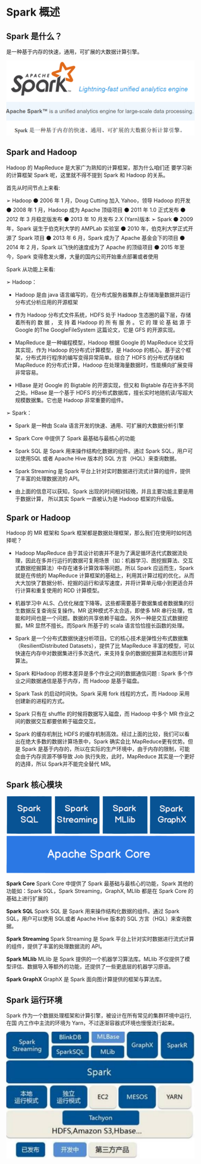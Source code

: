# Spark 概述

## Spark 是什么？

是一种基于内存的快速，通用，可扩展的大数据计算引擎。

![image-20211106122429756](Images/image-20211106122429756.png)





## Spark and Hadoop

Hadoop 的 MapReduce 是大家广为熟知的计算框架，那为什么咱们还 要学习新的计算框架 Spark 呢，这里就不得不提到 Spark 和 Hadoop 的关系。


首先从时间节点上来看:

➢ Hadoop
⚫ 2006 年 1 月，Doug Cutting 加入 Yahoo，领导 Hadoop 的开发
⚫ 2008 年 1 月，Hadoop 成为 Apache 顶级项目
⚫ 2011 年 1.0 正式发布
⚫ 2012 年 3 月稳定版发布
⚫ 2013 年 10 月发布 2.X (Yarn)版本
➢ Spark
⚫ 2009 年，Spark 诞生于伯克利大学的 AMPLab 实验室
⚫ 2010 年，伯克利大学正式开源了 Spark 项目
⚫ 2013 年 6 月，Spark 成为了 Apache 基金会下的项目
⚫ 2014 年 2 月，Spark 以飞快的速度成为了 Apache 的顶级项目
⚫ 2015 年至今，Spark 变得愈发火爆，大量的国内公司开始重点部署或者使用 



Spark
从功能上来看:

➢ Hadoop：

- Hadoop 是由 java 语言编写的，在分布式服务器集群上存储海量数据并运行分布式分析应用的开源框架



- 作为 Hadoop 分布式文件系统，HDFS 处于 Hadoop 生态圈的最下层，存储着所有的 数 据 ， 支 持 着 Hadoop 的 所 有 服 务 。 它 的 理 论 基 础 源 于 Google 的The GoogleFileSystem 这篇论文，它是 GFS 的开源实现。



- MapReduce 是一种编程模型，Hadoop 根据 Google 的 MapReduce 论文将其实现，作为 Hadoop 的分布式计算模型，是 Hadoop 的核心。基于这个框架，分布式并行程序的编写变得异常简单。综合了 HDFS 的分布式存储和 MapReduce 的分布式计算，Hadoop 在处理海量数据时，性能横向扩展变得非常容易。



- HBase 是对 Google 的 Bigtable 的开源实现，但又和 Bigtable 存在许多不同之处。HBase 是一个基于 HDFS 的分布式数据库，擅长实时地随机读/写超大规模数据集。它也是 Hadoop 非常重要的组件。





➢ Spark：

- Spark 是一种由 Scala 语言开发的快速、通用、可扩展的大数据分析引擎



- Spark Core 中提供了 Spark 最基础与最核心的功能



- Spark SQL 是 Spark 用来操作结构化数据的组件。通过 Spark SQL，用户可以使用SQL 或者 Apache Hive 版本的 SQL 方言（HQL）来查询数据。



-  Spark Streaming 是 Spark 平台上针对实时数据进行流式计算的组件，提供了丰富的处理数据流的 API。



- 由上面的信息可以获知，Spark 出现的时间相对较晚，并且主要功能主要是用于数据计算，
  所以其实 Spark 一直被认为是 Hadoop 框架的升级版。



## Spark or Hadoop

Hadoop 的 MR 框架和 Spark 框架都是数据处理框架，那么我们在使用时如何选择呢？

- Hadoop MapReduce 由于其设计初衷并不是为了满足循环迭代式数据流处理，因此在多并行运行的数据可复用场景（如：机器学习、图挖掘算法、交互式数据挖掘算法）中存在诸多计算效率等问题。所以 Spark 应运而生，Spark 就是在传统的 MapReduce 计算框架的基础上，利用其计算过程的优化，从而大大加快了数据分析、挖掘的运行和读写速度，并将计算单元缩小到更适合并行计算和重复使用的 RDD 计算模型。



- 机器学习中 ALS、凸优化梯度下降等。这些都需要基于数据集或者数据集的衍生数据反复查询反复操作。MR 这种模式不太合适，即使多 MR 串行处理，性能和时间也是一个问题。数据的共享依赖于磁盘。另外一种是交互式数据挖掘，MR 显然不擅长。而Spark 所基于的 scala 语言恰恰擅长函数的处理。



- Spark 是一个分布式数据快速分析项目。它的核心技术是弹性分布式数据集（ResilientDistributed Datasets），提供了比 MapReduce 丰富的模型，可以快速在内存中对数据集进行多次迭代，来支持复杂的数据挖掘算法和图形计算算法。



- Spark 和Hadoop 的根本差异是多个作业之间的数据通信问题 : Spark 多个作业之间数据通信是基于内存，而 Hadoop 是基于磁盘。



- Spark Task 的启动时间快。Spark 采用 fork 线程的方式，而 Hadoop 采用创建新的进程的方式。



- Spark 只有在 shuffle 的时候将数据写入磁盘，而 Hadoop 中多个 MR 作业之间的数据交互都要依赖于磁盘交互。



- Spark 的缓存机制比 HDFS 的缓存机制高效。经过上面的比较，我们可以看出在绝大多数的数据计算场景中，Spark 确实会比 MapReduce更有优势。但是 Spark 是基于内存的，所以在实际的生产环境中，由于内存的限制，可能会由于内存资源不够导致 Job 执行失败，此时，MapReduce 其实是一个更好的选择，所以 Spark并不能完全替代 MR。



## Spark 核心模块

![image-20211106122809999](Images/image-20211106122809999.png)



**Spark Core**
Spark Core 中提供了 Spark 最基础与最核心的功能，Spark 其他的功能如：Spark SQL，Spark Streaming，GraphX, MLlib 都是在 Spark Core 的基础上进行扩展的



**Spark SQL**
Spark SQL 是 Spark 用来操作结构化数据的组件。通过 Spark SQL，用户可以使用 SQL或者 Apache Hive 版本的 SQL 方言（HQL）来查询数据。



**Spark Streaming**
Spark Streaming 是 Spark 平台上针对实时数据进行流式计算的组件，提供了丰富的处理数据流的 API。



**Spark MLlib**
MLlib 是 Spark 提供的一个机器学习算法库。MLlib 不仅提供了模型评估、数据导入等额外的功能，还提供了一些更底层的机器学习原语。



**Spark GraphX**
GraphX 是 Spark 面向图计算提供的框架与算法库。



## Spark 运行环境

Spark 作为一个数据处理框架和计算引擎，被设计在所有常见的集群环境中运行, 在国 内工作中主流的环境为 Yarn，不过逐渐容器式环境也慢慢流行起来。

![image-20211106122940433](Images/image-20211106122940433.png)



